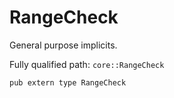 # RangeCheck

General purpose implicits.

Fully qualified path: `core::RangeCheck`

<pre><code class="language-rust">pub extern type RangeCheck</code></pre>

